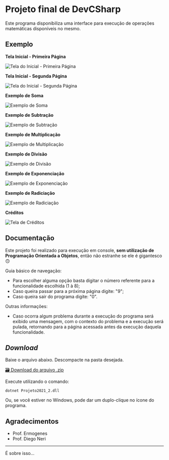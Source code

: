 # Projeto final de DevCSharp

Este programa disponibiliza uma interface para execução de operações matemáticas disponíveis no mesmo.

## Exemplo

**Tela Inicial - Primeira Página**

![Tela do Inicial - Primeira Página](telas/tela_inicial.png)

**Tela Inicial - Segunda Página**

![Tela do Inicial - Segunda Página](telas/segunda_tela.png)

**Exemplo de Soma**

![Exemplo de Soma](telas/tela_exemplo_soma.png)

**Exemplo de Subtração**

![Exemplo de Subtração](telas/tela_exemplo_sub.png)

**Exemplo de Multiplicação**

![Exemplo de Multiplicação](telas/tela_exemplo_mult.png)

**Exemplo de Divisão**

![Exemplo de Divisão](telas/tela_exemplo_div.png)

**Exemplo de Exponenciação**

![Exemplo de Exponenciação](telas/tela_exemplo_exp.png)

**Exemplo de Radiciação**

![Exemplo de Radiciação](telas/tela_exemplo_rad.png)

**Créditos**

![Tela de Créditos](telas/tela_creditos.png)

## Documentação

Este projeto foi realizado para execução em console, **sem utilização de Programação Orientada a Objetos**, então não estranhe se ele é gigantesco 🙃

Guia básico de navegação:
- Para escolher alguma opção basta digitar o número referente para a funcionalidade escolhida (1 à 8);
- Caso queira passar para a próxima página digite: "9";
- Caso queira sair do programa digite: "0".

Outras informações:
- Caso ocorra algum problema durante a execução do programa será exibido uma mensagem, com o contexto do problema e a execução será pulada, retornando para a página acessada antes da execução daquela funcionalidade.

## _Download_

Baixe o arquivo abaixo. Descompacte na pasta desejada.

[🗃 Download do arquivo .zip](dist/Projeto2021_2.zip)

Execute utilizando o comando:

```
dotnet Projeto2021_2.dll
```

Ou, se você estiver no Windows, pode dar um duplo-clique no ícone do programa.

## Agradecimentos

- Prof. Ermogenes
- Prof. Diego Neri

---

É sobre isso...
